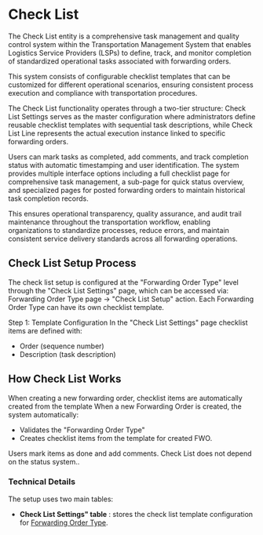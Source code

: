 # Check List

The Check List entity is a comprehensive task management and quality control system within the Transportation Management System that enables Logistics Service Providers (LSPs) to define, track, and monitor completion of standardized operational tasks associated with forwarding orders.

This system consists of configurable checklist templates that can be customized for different operational scenarios, ensuring consistent process execution and compliance with transportation procedures.

The Check List functionality operates through a two-tier structure: Check List Settings serves as the master configuration where administrators define reusable checklist templates with sequential task descriptions, while Check List Line represents the actual execution instance linked to specific forwarding orders.

Users can mark tasks as completed, add comments, and track completion status with automatic timestamping and user identification. The system provides multiple interface options including a full checklist page for comprehensive task management, a sub-page for quick status overview, and specialized pages for posted forwarding orders to maintain historical task completion records.

This ensures operational transparency, quality assurance, and audit trail maintenance throughout the transportation workflow, enabling organizations to standardize processes, reduce errors, and maintain consistent service delivery standards across all forwarding operations.

## Check List Setup Process

The check list setup is configured at the "Forwarding Order Type" level through the "Check List Settings" page, which can be accessed via:
Forwarding Order Type page → "Check List Setup" action. Each Forwarding Order Type can have its own checklist template.

Step 1: Template Configuration
In the "Check List Settings" page checklist items are defined with:

- Order (sequence number)
- Description (task description)

## How Check List Works

When creating a new forwarding order, checklist items are automatically created from the template
When a new Forwarding Order is created, the system automatically:

- Validates the "Forwarding Order Type"
- Creates checklist items from the template for created FWO.

Users mark items as done and add comments. Check List does not depend on the status system..

### Technical Details

The setup uses two main tables:

- **Check List Settings" table** : stores the check list template configuration for [Forwarding Order Type](forwardingordertype.md).
